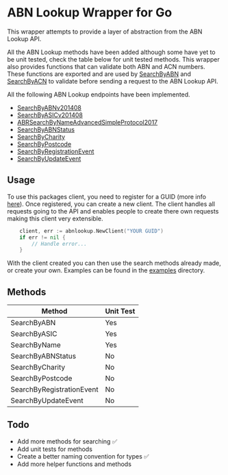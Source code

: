 # ABN Lookup Wrapper for Go

This wrapper attempts to provide a layer of abstraction from the ABN Lookup API. 

All the ABN Lookup methods have been added although some have yet to be unit tested, check the table below for unit tested methods. This wrapper also provides functions that can validate both ABN and ACN numbers. These functions are exported and are used by [SearchByABN](https://github.com/joshturge/abnlookup/blob/c0bb6920aeed213819a4bf890b7449edd94df82b/request.go) and [SearchByACN](https://github.com/joshturge/abnlookup/blob/c0bb6920aeed213819a4bf890b7449edd94df82b/request.go) to validate before sending a request to the ABN Lookup API.

All the following ABN Lookup endpoints have been implemented.
- [SearchByABNv201408](https://abr.business.gov.au/abrxmlsearch/Forms/SearchByABNv201408.aspx)
- [SearchByASICv201408](https://abr.business.gov.au/abrxmlsearch/Forms/SearchByASICv201408.aspx)
- [ABRSearchByNameAdvancedSimpleProtocol2017](https://abr.business.gov.au/abrxmlsearch/Forms/ABRSearchByNameAdvancedSimpleProtocol2017.aspx)
- [SearchByABNStatus](https://abr.business.gov.au/abrxmlsearch/Forms/SearchByABNStatus.aspx)
- [SearchByCharity](https://abr.business.gov.au/abrxmlsearch/Forms/SearchByCharity.aspx)
- [SearchByPostcode](https://abr.business.gov.au/abrxmlsearch/Forms/SearchByPostcode.aspx)
- [SearchByRegistrationEvent](https://abr.business.gov.au/abrxmlsearch/Forms/SearchByRegistrationEvent.aspx)
- [SearchByUpdateEvent](https://abr.business.gov.au/abrxmlsearch/Forms/SearchByUpdateEvent.aspx)

## Usage
To use this packages client, you need to register for a GUID (more info [here](https://api.gov.au/service/5b639f0f63f18432cd0e1a66/Registration)). Once registered, you can create a new client. The client handles all requests going to the API and enables people to create there own requests making this client very extensible.
```go
    client, err := abnlookup.NewClient("YOUR GUID")
	if err != nil {
		// Handle error...
	}
```
With the client created you can then use the search methods already made, or create your own. Examples can be found in the [examples](https://github.com/joshturge/abnlookup/tree/master/example) directory.

## Methods

| Method | Unit Test |
| --- | --- |
| SearchByABN | Yes | 
| SearchByASIC | Yes |
| SearchByName | Yes |
| SearchByABNStatus | No |
| SearchByCharity | No |
| SearchByPostcode | No |
| SearchByRegistrationEvent | No |
| SearchByUpdateEvent | No |

## Todo
- Add more methods for searching ✅
- Add unit tests for methods
- Create a better naming convention for types ✅
- Add more helper functions and methods